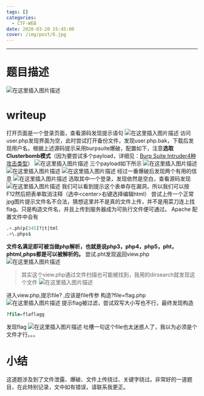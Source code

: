 ```yaml
---
tags: []
categories:
  - CTF-WEB
date: 2020-03-20 15:45:00
cover: /img/post/6.jpg
---
```


---


# 题目描述
![在这里插入图片描述](https://img-blog.csdnimg.cn/20200320135558416.png?x-oss-process=image/watermark,type_ZmFuZ3poZW5naGVpdGk,shadow_10,text_aHR0cHM6Ly9ibG9nLmNzZG4ubmV0L3pzczE5Mg==,size_16,color_FFFFFF,t_70)
# writeup
打开页面是一个登录页面，查看源码发现提示语句
![在这里插入图片描述](https://img-blog.csdnimg.cn/20200320135703544.png?x-oss-process=image/watermark,type_ZmFuZ3poZW5naGVpdGk,shadow_10,text_aHR0cHM6Ly9ibG9nLmNzZG4ubmV0L3pzczE5Mg==,size_16,color_FFFFFF,t_70)
访问user.php发现界面为空，此时尝试打开备份文件，发现user.php.bak，下载后发现用户名，根据上述源码提示采用burpsuite爆破，配置如下，注意**选取Clusterbomb模式**（因为要尝试多个payload，详细见：[Burp Suite Intruder4种攻击类型](https://blog.csdn.net/zss192/article/details/104988180)）
![在这里插入图片描述](https://img-blog.csdnimg.cn/20200320140003431.png?x-oss-process=image/watermark,type_ZmFuZ3poZW5naGVpdGk,shadow_10,text_aHR0cHM6Ly9ibG9nLmNzZG4ubmV0L3pzczE5Mg==,size_16,color_FFFFFF,t_70)
三个payload如下所示
![在这里插入图片描述](https://img-blog.csdnimg.cn/20200320140243543.png?x-oss-process=image/watermark,type_ZmFuZ3poZW5naGVpdGk,shadow_10,text_aHR0cHM6Ly9ibG9nLmNzZG4ubmV0L3pzczE5Mg==,size_16,color_FFFFFF,t_70)
![在这里插入图片描述](https://img-blog.csdnimg.cn/20200320140320740.png?x-oss-process=image/watermark,type_ZmFuZ3poZW5naGVpdGk,shadow_10,text_aHR0cHM6Ly9ibG9nLmNzZG4ubmV0L3pzczE5Mg==,size_16,color_FFFFFF,t_70)
![在这里插入图片描述](https://img-blog.csdnimg.cn/20200320140409753.png?x-oss-process=image/watermark,type_ZmFuZ3poZW5naGVpdGk,shadow_10,text_aHR0cHM6Ly9ibG9nLmNzZG4ubmV0L3pzczE5Mg==,size_16,color_FFFFFF,t_70)
经过一番爆破后发现两个有用的信息
![在这里插入图片描述](https://img-blog.csdnimg.cn/20200320140541887.png?x-oss-process=image/watermark,type_ZmFuZ3poZW5naGVpdGk,shadow_10,text_aHR0cHM6Ly9ibG9nLmNzZG4ubmV0L3pzczE5Mg==,size_16,color_FFFFFF,t_70)
选取其中一个登录，发现依然是空白，查看源码发现
![在这里插入图片描述](https://img-blog.csdnimg.cn/20200320140638985.png?x-oss-process=image/watermark,type_ZmFuZ3poZW5naGVpdGk,shadow_10,text_aHR0cHM6Ly9ibG9nLmNzZG4ubmV0L3pzczE5Mg==,size_16,color_FFFFFF,t_70)
我们可以看到提示这个表单存在漏洞，所以我们可以按F12然后把表单取消注释（选中\<center>右键选择编辑html）
尝试上传一个正常jpg图片提示文件名不合法，猜想这里并不是真的文件上传，并不是用菜刀连上找flag。只是构造文件名，并且上传到服务器成为可执行文件便可通过。
Apache 配置文件中会有

```sql
.+.ph(p[345]?|t|tml
.+\.phps$
```
**文件名满足即可被当做php解析，也就是说php3，php4，php5，pht，phtml,phps都是可以被解析的。**
尝试.pht发现返回view.php
![在这里插入图片描述](https://img-blog.csdnimg.cn/20200320141121819.png?x-oss-process=image/watermark,type_ZmFuZ3poZW5naGVpdGk,shadow_10,text_aHR0cHM6Ly9ibG9nLmNzZG4ubmV0L3pzczE5Mg==,size_16,color_FFFFFF,t_70)
>其实这个view.php通过文件扫描也可能被找到，我用的dirsearch就发现这个文件
>![在这里插入图片描述](https://img-blog.csdnimg.cn/20200320141314761.png)

进入view.php,提示file? ,应该是file传参
构造?file=flag.php
![在这里插入图片描述](https://img-blog.csdnimg.cn/20200320142106604.png)
提示flag被过滤，尝试双写大小写也不行，最终发现构造

```sql
?file=flaflagg
```
发现flag
![在这里插入图片描述](https://img-blog.csdnimg.cn/20200320142234714.png)
吐槽一句这个file也太迷惑人了，我以为必须是个文件才行。。。
# 小结
这道题涉及到了文件泄露、爆破、文件上传绕过、关键字绕过。非常好的一道题目，在此特别记录，文中如有错误，请联系我更正。















